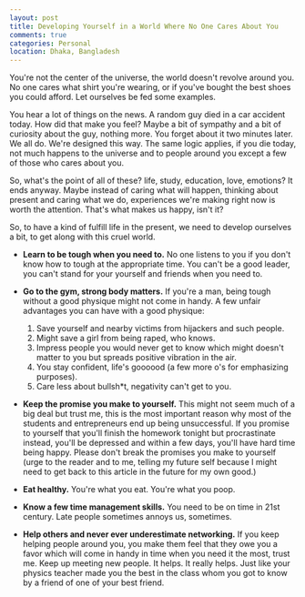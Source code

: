 ```yaml
---
layout: post
title: Developing Yourself in a World Where No One Cares About You
comments: true
categories: Personal
location: Dhaka, Bangladesh
---
```


You're not the center of the universe, the world doesn't revolve around you. No one cares what shirt you're wearing, or if you've bought the best shoes you could afford. Let ourselves be fed some examples.

You hear a lot of things on the news. A random guy died in a car accident today. How did that make you feel? Maybe a bit of sympathy and a bit of curiosity about the guy, nothing more. You forget about it two minutes later. We all do. We're designed this way. The same logic applies, if you die today, not much happens to the universe and to people around you except a few of those who cares about you.

So, what's the point of all of these? life, study, education, love, emotions? It ends anyway. Maybe instead of caring what will happen, thinking about present and caring what we do, experiences we're making right now is worth the attention. That's what makes us happy, isn't it?

So, to have a kind of fulfill life in the present, we need to develop ourselves a bit, to get along with this cruel world.

* <b>Learn to be tough when you need to.</b> No one listens to you if you don't know how to tough at the appropriate time. You can't be a good leader, you can't stand for your yourself and friends when you need to.

* <b>Go to the gym, strong body matters.</b> If you're a man, being tough without a good physique might not come in handy. A few unfair advantages you can have with a good physique: 
	
	1. Save yourself and nearby victims from hijackers and such people.
	2. Might save a girl from being raped, who knows.
	3. Impress people you would never get to know which might doesn't matter to you but spreads positive vibration in the air.
	4. You stay confident, life's goooood (a few more o's for emphasizing purposes).
	5. Care less about bullsh*t, negativity can't get to you.

* <b>Keep the promise you make to yourself.</b> This might not seem much of a big deal but trust me, this is the most important reason why most of the students and entrepreneurs end up being unsuccessful. If you promise to yourself that you'll finish the homework tonight but procrastinate instead, you'll be depressed and within a few days, you'll have hard time being happy. Please don't break the promises you make to yourself (urge to the reader and to me, telling my future self because I might need to get back to this article in the future for my own good.)

* <b>Eat healthy.</b> You're what you eat. You're what you poop.

* <b>Know a few time management skills.</b> You need to be on time in 21st century. Late people sometimes annoys us, sometimes.

* <b>Help others and never ever underestimate networking.</b> If you keep helping people around you, you make them feel that they owe you a favor which will come in handy in time when you need it the most, trust me. Keep up meeting new people. It helps. It really helps. Just like your physics teacher made you the best in the class whom you got to know by a friend of one of your best friend.